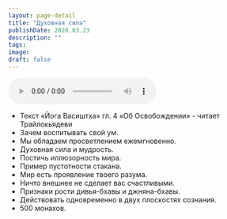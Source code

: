 ```yaml
---
layout: page-detail
title: "Духовная сила"
publishDate: 2020.03.23
description: ""
tags:
image:
draft: false
---
```


<audio title="2020.03.23 - Духовная сила.mp3" src="/upload/iblock/d69/d697d677c5e3a0c3acdf9c4f169633be.mp3" controls=""></audio>

* Текст «Йога Васиштха» гл. 4 «Об Освобождении» - читает Трайлокьядеви
* Зачем воспитывать свой ум.
* Мы обладаем просветлением ежемгновенно.
* Духовная сила и мудрость.
* Постичь иллюзорность мира.
* Пример пустотности стакана.
* Мир есть проявление твоего разума.
* Ничто внешнее не сделает вас счастливыми.
* Признаки рости дивья-бхавы и джняна-бхавы.
* Действовать одновременно в двух плоскостях сознания.
* 500 монахов.

  
